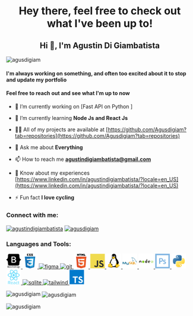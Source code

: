 <h1 align="center">Hey there, feel free to check out what I've been up to!</h1>

<h2 align="center">Hi 👋, I'm Agustin Di Giambatista</h2>

<p align="left"> <img src="https://komarev.com/ghpvc/?username=agusdigiam&label=Profile%20views&color=0e75b6&style=flat" alt="agusdigiam" /> </p>

<h4 aling="center">I'm always working on something, and often too excited about it to stop and update my portfolio</h4>
<h4 aling="center">Feel free to reach out and see what I'm up to now</h4>

- 🔭 I’m currently working on [Fast API on Python ]

- 🌱 I’m currently learning **Node Js and React Js**

- 👨‍💻 All of my projects are available at [https://github.com/Agusdigiam?tab=repositories](https://github.com/Agusdigiam?tab=repositories)

- 💬 Ask me about **Everything**

- 📫 How to reach me **agustindigiambatista@gmail.com**

- 📄 Know about my experiences [https://www.linkedin.com/in/agustindigiambatista/?locale=en_US](https://www.linkedin.com/in/agustindigiambatista/?locale=en_US)

- ⚡ Fun fact **I love cycling**

<h3 align="left">Connect with me:</h3>
<p align="left">
<a href="https://linkedin.com/in/agustindigiambatista" target="blank"><img align="center" src="https://raw.githubusercontent.com/rahuldkjain/github-profile-readme-generator/master/src/images/icons/Social/linked-in-alt.svg" alt="agustindigiambatista" height="30" width="40" /></a>
<a href="https://instagram.com/agusdigiam" target="blank"><img align="center" src="https://raw.githubusercontent.com/rahuldkjain/github-profile-readme-generator/master/src/images/icons/Social/instagram.svg" alt="agusdigiam" height="30" width="40" /></a>
</p>

<h3 align="left">Languages and Tools:</h3>
<p align="left"> <a href="https://getbootstrap.com" target="_blank" rel="noreferrer"> <img src="https://raw.githubusercontent.com/devicons/devicon/master/icons/bootstrap/bootstrap-plain-wordmark.svg" alt="bootstrap" width="40" height="40"/> </a> <a href="https://www.w3schools.com/css/" target="_blank" rel="noreferrer"> <img src="https://raw.githubusercontent.com/devicons/devicon/master/icons/css3/css3-original-wordmark.svg" alt="css3" width="40" height="40"/> </a> <a href="https://www.figma.com/" target="_blank" rel="noreferrer"> <img src="https://www.vectorlogo.zone/logos/figma/figma-icon.svg" alt="figma" width="40" height="40"/> </a> <a href="https://git-scm.com/" target="_blank" rel="noreferrer"> <img src="https://www.vectorlogo.zone/logos/git-scm/git-scm-icon.svg" alt="git" width="40" height="40"/> </a> <a href="https://www.w3.org/html/" target="_blank" rel="noreferrer"> <img src="https://raw.githubusercontent.com/devicons/devicon/master/icons/html5/html5-original-wordmark.svg" alt="html5" width="40" height="40"/> </a> <a href="https://developer.mozilla.org/en-US/docs/Web/JavaScript" target="_blank" rel="noreferrer"> <img src="https://raw.githubusercontent.com/devicons/devicon/master/icons/javascript/javascript-original.svg" alt="javascript" width="40" height="40"/> </a> <a href="https://www.linux.org/" target="_blank" rel="noreferrer"> <img src="https://raw.githubusercontent.com/devicons/devicon/master/icons/linux/linux-original.svg" alt="linux" width="40" height="40"/> </a> <a href="https://www.mysql.com/" target="_blank" rel="noreferrer"> <img src="https://raw.githubusercontent.com/devicons/devicon/master/icons/mysql/mysql-original-wordmark.svg" alt="mysql" width="40" height="40"/> </a> <a href="https://nodejs.org" target="_blank" rel="noreferrer"> <img src="https://raw.githubusercontent.com/devicons/devicon/master/icons/nodejs/nodejs-original-wordmark.svg" alt="nodejs" width="40" height="40"/> </a> <a href="https://www.photoshop.com/en" target="_blank" rel="noreferrer"> <img src="https://raw.githubusercontent.com/devicons/devicon/master/icons/photoshop/photoshop-line.svg" alt="photoshop" width="40" height="40"/> </a> <a href="https://www.python.org" target="_blank" rel="noreferrer"> <img src="https://raw.githubusercontent.com/devicons/devicon/master/icons/python/python-original.svg" alt="python" width="40" height="40"/> </a> <a href="https://reactjs.org/" target="_blank" rel="noreferrer"> <img src="https://raw.githubusercontent.com/devicons/devicon/master/icons/react/react-original-wordmark.svg" alt="react" width="40" height="40"/> </a> <a href="https://www.sqlite.org/" target="_blank" rel="noreferrer"> <img src="https://www.vectorlogo.zone/logos/sqlite/sqlite-icon.svg" alt="sqlite" width="40" height="40"/> </a> <a href="https://tailwindcss.com/" target="_blank" rel="noreferrer"> <img src="https://www.vectorlogo.zone/logos/tailwindcss/tailwindcss-icon.svg" alt="tailwind" width="40" height="40"/> </a> <a href="https://www.typescriptlang.org/" target="_blank" rel="noreferrer"> <img src="https://raw.githubusercontent.com/devicons/devicon/master/icons/typescript/typescript-original.svg" alt="typescript" width="40" height="40"/> </a> </p>

<p><img align="left" src="https://github-readme-stats.vercel.app/api/top-langs?username=agusdigiam&show_icons=true&locale=en&layout=compact" alt="agusdigiam" /></p>

<p>&nbsp;<img align="center" src="https://github-readme-stats.vercel.app/api?username=agusdigiam&show_icons=true&locale=en" alt="agusdigiam" /></p>

<p><img align="center" src="https://github-readme-streak-stats.herokuapp.com/?user=agusdigiam&" alt="agusdigiam" /></p>

